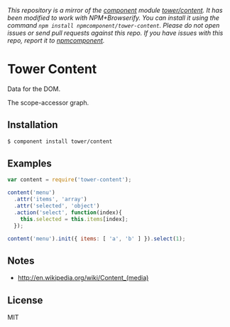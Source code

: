 *This repository is a mirror of the [component](http://component.io) module [tower/content](http://github.com/tower/content). It has been modified to work with NPM+Browserify. You can install it using the command `npm install npmcomponent/tower-content`. Please do not open issues or send pull requests against this repo. If you have issues with this repo, report it to [npmcomponent](https://github.com/airportyh/npmcomponent).*
# Tower Content

Data for the DOM.

The scope-accessor graph.

## Installation

```bash
$ component install tower/content
```

## Examples

```js
var content = require('tower-content');

content('menu')
  .attr('items', 'array')
  .attr('selected', 'object')
  .action('select', function(index){
    this.selected = this.items[index];
  });

content('menu').init({ items: [ 'a', 'b' ] }).select(1);
```

## Notes

- http://en.wikipedia.org/wiki/Content_(media)

## License

MIT